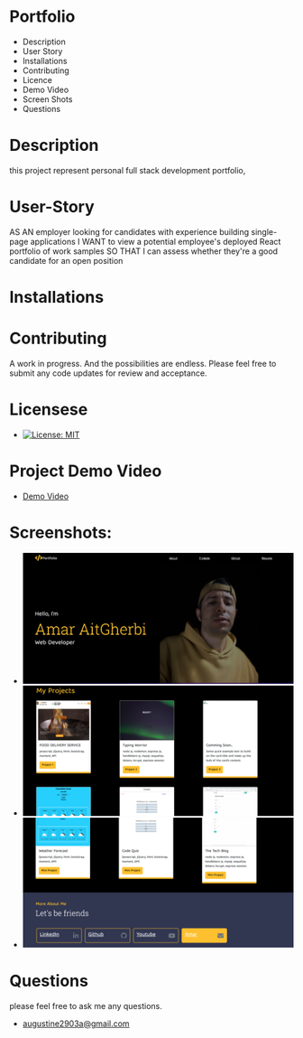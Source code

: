 # Portfolio

* Description
* User Story 
* Installations
* Contributing
* Licence
* Demo Video
* Screen Shots
* Questions

# Description 
this project represent personal full stack development portfolio,

# User-Story

<clipboard-copy>AS AN employer looking for candidates with experience building single-page applications
I WANT to view a potential employee's deployed React portfolio of work samples
SO THAT I can assess whether they're a good candidate for an open position </clipboard-copy>

# Installations


# Contributing 
A work in progress. And the possibilities are endless.
Please feel free to submit any code updates for review and acceptance.

# Licensese 
 * [![License: MIT](https://img.shields.io/badge/License-MIT-yellow.svg)](https://opensource.org/licenses/MIT)

# Project Demo Video
 * [Demo Video](https://watch.screencastify.com/v/XcpfBM1F9bDahvo9oQ5G)


 # Screenshots:
 * ![Screenshoot1](images/image1.png)
 * ![Screenshoot1](images/image2.png)
 * ![Screenshoot1](images/image3.png)
 
 
# Questions
 please feel free to ask me any questions.

 * augustine2903a@gmail.com




